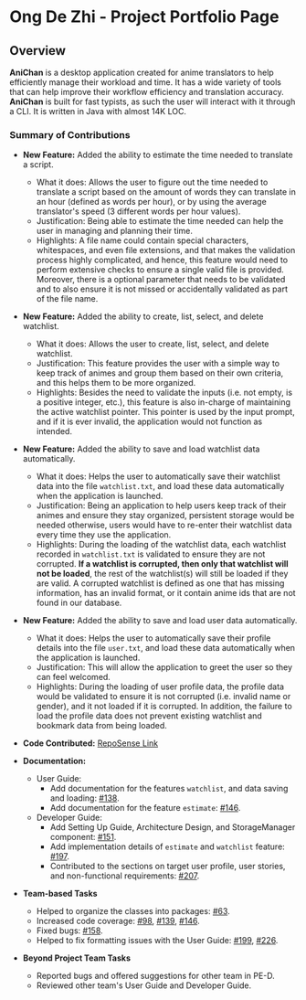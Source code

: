 # Ong De Zhi - Project Portfolio Page

## Overview

**AniChan** is a desktop application created for anime translators to help efficiently manage their workload and time. It has a wide variety of tools that can help improve their workflow efficiency and translation accuracy. **AniChan** is built for fast typists, as such the user will interact with it through a CLI. It is written in Java with almost 14K LOC. 

### Summary of Contributions

*   **New Feature:** Added the ability to estimate the time needed to translate a script.
    *   What it does: Allows the user to figure out the time needed to translate a script based on the amount of words they can translate in an hour (defined as words per hour), or by using the average translator's speed (3 different words per hour values).
    *   Justification: Being able to estimate the time needed can help the user in managing and planning their time.
    *   Highlights: A file name could contain special characters, whitespaces, and even file extensions, and that makes the validation process highly complicated, and hence, this feature would need to perform extensive checks to ensure a single valid file is provided. Moreover, there is a optional parameter that needs to be validated and to also ensure it is not missed or accidentally validated as part of the file name.
    
*   **New Feature:** Added the ability to create, list, select, and delete watchlist.
    *   What it does: Allows the user to create, list, select, and delete watchlist.
    *   Justification: This feature provides the user with a simple way to keep track of animes and group them based on their own criteria, and this helps them to be more organized.
    *   Highlights: Besides the need to validate the inputs (i.e. not empty, is a positive integer, etc.), this feature is also in-charge of maintaining the active watchlist pointer. This pointer is used by the input prompt, and if it is ever invalid, the application would not function as intended.

*   **New Feature:** Added the ability to save and load watchlist data automatically.
    *   What it does: Helps the user to automatically save their watchlist data into the file `watchlist.txt`, and load these data automatically when the application is launched.
    *   Justification: Being an application to help users keep track of their animes and ensure they stay organized, persistent storage would be needed otherwise, users would have to re-enter their watchlist data every time they use the application.
    *   Highlights: During the loading of the watchlist data, each watchlist recorded in `watchlist.txt` is validated to ensure they are not corrupted. **If a watchlist is corrupted, then only that watchlist will not be loaded**, the rest of the watchlist(s) will still be loaded if they are valid. A corrupted watchlist is defined as one that has missing information, has an invalid format, or it contain anime ids that are not found in our database.

*   **New Feature:** Added the ability to save and load user data automatically.
    *   What it does: Helps the user to automatically save their profile details into the file `user.txt`, and load these data automatically when the application is launched.
    *   Justification: This will allow the application to greet the user so they can feel welcomed.
    *   Highlights: During the loading of user profile data, the profile data would be validated to ensure it is not corrupted (i.e. invalid name or gender), and it not loaded if it is corrupted. In addition, the failure to load the profile data does not prevent existing watchlist and bookmark data from being loaded.

*   **Code Contributed:** [RepoSense Link](https://nus-cs2113-ay2021s1.github.io/tp-dashboard/#breakdown=true&search=ongdezhi&sort=groupTitle&sortWithin=title&since=2020-09-27&timeframe=commit&mergegroup=&groupSelect=groupByRepos&checkedFileTypes=docs~functional-code~test-code~other&tabOpen=true&tabType=authorship&tabAuthor=OngDeZhi&tabRepo=AY2021S1-CS2113T-F12-2%2Ftp%5Bmaster%5D&authorshipIsMergeGroup=false&authorshipFileTypes=docs~functional-code~test-code~other)

*   **Documentation:**
    *   User Guide: 
        *   Add documentation for the features `watchlist`, and data saving and loading: [#138](https://github.com/AY2021S1-CS2113T-F12-2/tp/pull/138).
        *   Add documentation for the feature `estimate`: [#146](https://github.com/AY2021S1-CS2113T-F12-2/tp/pull/146).
    *   Developer Guide:
        *   Add Setting Up Guide, Architecture Design, and StorageManager component: [#151](https://github.com/AY2021S1-CS2113T-F12-2/tp/pull/151).
        *   Add implementation details of `estimate` and `watchlist` feature: [#197](https://github.com/AY2021S1-CS2113T-F12-2/tp/pull/197).
        *   Contributed to the sections on target user profile, user stories, and non-functional requirements: [#207](https://github.com/AY2021S1-CS2113T-F12-2/tp/pull/207).

*   **Team-based Tasks**
    *   Helped to organize the classes into packages: [#63](https://github.com/AY2021S1-CS2113T-F12-2/tp/pull/63).
    *   Increased code coverage: [#98](https://github.com/AY2021S1-CS2113T-F12-2/tp/pull/98), [#139](https://github.com/AY2021S1-CS2113T-F12-2/tp/pull/139), [#146](https://github.com/AY2021S1-CS2113T-F12-2/tp/pull/146).
    *   Fixed bugs: [#158](https://github.com/AY2021S1-CS2113T-F12-2/tp/pull/158).
    *   Helped to fix formatting issues with the User Guide: [#199](https://github.com/AY2021S1-CS2113T-F12-2/tp/pull/199), [#226](https://github.com/AY2021S1-CS2113T-F12-2/tp/pull/226).

*   **Beyond Project Team Tasks**
    *   Reported bugs and offered suggestions for other team in PE-D.
    *   Reviewed other team's User Guide and Developer Guide.
